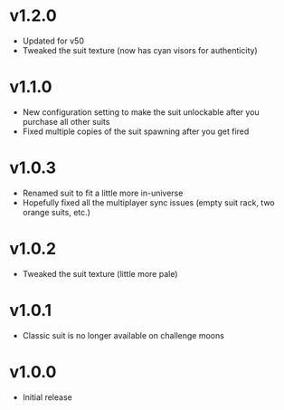 # v1.2.0
- Updated for v50
- Tweaked the suit texture (now has cyan visors for authenticity)
# v1.1.0
- New configuration setting to make the suit unlockable after you purchase all other suits
- Fixed multiple copies of the suit spawning after you get fired
# v1.0.3
- Renamed suit to fit a little more in-universe
- Hopefully fixed all the multiplayer sync issues (empty suit rack, two orange suits, etc.)
# v1.0.2
- Tweaked the suit texture (little more pale)
# v1.0.1
- Classic suit is no longer available on challenge moons
# v1.0.0
- Initial release